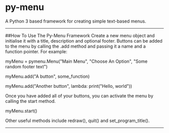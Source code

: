 # py-menu
A Python 3 based framework for creating simple text-based menus.

---

##How To Use The Py-Menu Framework
Create a new menu object and initialise it with a title, description and optional footer.
Buttons can be added to the menu by calling the .add method and passing it a name and a function pointer.
For example:

  myMenu = pymenu.Menu("Main Menu", "Choose An Option", "Some random footer text")
  
  myMenu.add("A button", some_function)
  
  myMenu.add("Another button", lambda: print("Hello, world"))

Once you have added all of your buttons, you can activate the menu by calling the start method.

  myMenu.start()

Other useful methods include redraw(), quit() and set_program_title().

---
